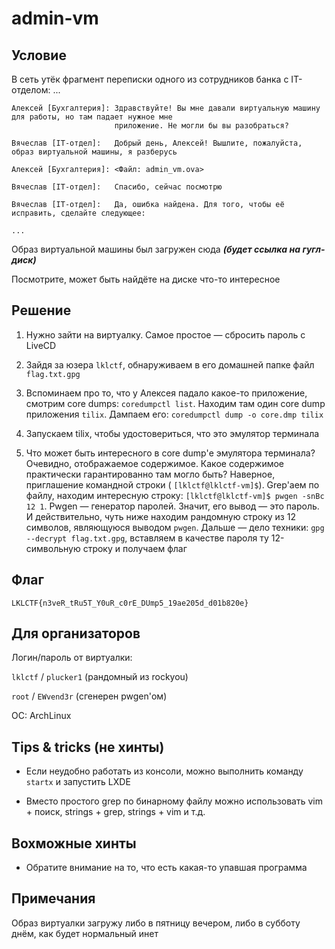 # admin-vm

## Условие
В сеть утёк фрагмент переписки одного из сотрудников банка с IT-отделом:
    ...

    Алексей [Бухгалтерия]: Здравствуйте! Вы мне давали виртуальную машину для работы, но там падает нужное мне
                           приложение. Не могли бы вы разобраться?

    Вячеслав [IT-отдел]:   Добрый день, Алексей! Вышлите, пожалуйста, образ виртуальной машины, я разберусь
    
    Алексей [Бухгалтерия]: <Файл: admin_vm.ova>

    Вячеслав [IT-отдел]:   Спасибо, сейчас посмотрю

    Вячеслав [IT-отдел]:   Да, ошибка найдена. Для того, чтобы её исправить, сделайте следующее:

    ...

Образ виртуальной машины был загружен сюда ***(будет ссылка на гугл-диск)***

Посмотрите, может быть найдёте на диске что-то интересное

## Решение
1. Нужно зайти на виртуалку. Самое простое — сбросить пароль с LiveCD

2. Зайдя за юзера `lklctf`, обнаруживаем в его домашней папке файл `flag.txt.gpg`

3. Вспоминаем про то, что у Алексея падало какое-то приложение, смотрим core dumps: `coredumpctl list`.
Находим там один core dump приложения `tilix`. Дампаем его: `coredumpctl dump -o core.dmp tilix`

4. Запускаем tilix, чтобы удостовериться, что это эмулятор терминала

5. Что может быть интересного в core dump'е эмулятора терминала? Очевидно, отображаемое содержимое. Какое
содержимое практически гарантированно там могло быть? Наверное, приглашение командной строки (
`[lklctf@lklctf-vm]$`). Grep'аем по файлу, находим интересную строку: `[lklctf@lklctf-vm]$ pwgen -snBc 12 1`.
Pwgen — генератор паролей. Значит, его вывод — это пароль. И действительно, чуть ниже находим рандомную строку
из 12 символов, являющуюся выводом `pwgen`. Дальше — дело техники: `gpg --decrypt flag.txt.gpg`, вставляем
в качестве пароля ту 12-символьную строку и получаем флаг

## Флаг
`LKLCTF{n3veR_tRu5T_Y0uR_c0rE_DUmp5_19ae205d_d01b820e}`

## Для организаторов
Логин/пароль от виртуалки:

`lklctf` / `plucker1`       (рандомный из rockyou)

`root` / `EWvend3r`         (сгенерен pwgen'ом)

ОС: ArchLinux

## Tips & tricks (не хинты)
- Если неудобно работать из консоли, можно выполнить команду `startx` и запустить LXDE

- Вместо простого grep по бинарному файлу можно использовать vim + поиск, strings + grep, strings + vim и т.д.

## Вохможные хинты
- Обратите внимание на то, что есть какая-то упавшая программа

## Примечания
Образ виртуалки загружу либо в пятницу вечером, либо в субботу днём, как будет нормальный инет
